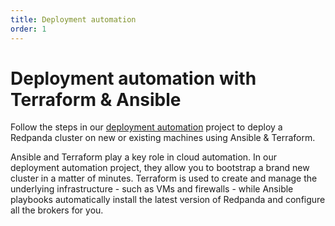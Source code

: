 ```yaml
---
title: Deployment automation
order: 1
---
```


# Deployment automation with Terraform & Ansible

Follow the steps in our 
[deployment automation](https://github.com/vectorizedio/deployment-automation)
project to deploy a Redpanda cluster on new or existing machines using Ansible
& Terraform. 

Ansible and Terraform play a key role in cloud automation. In our deployment
automation project, they allow you to bootstrap a brand new cluster in a matter
of minutes. Terraform is used to create and manage the underlying
infrastructure - such as VMs and firewalls - while Ansible playbooks
automatically install the latest version of Redpanda and configure all the
brokers for you.
